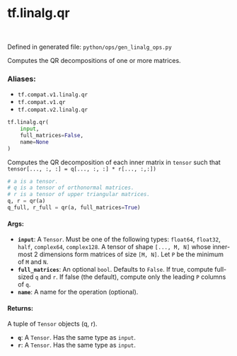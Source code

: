<div itemscope itemtype="http://developers.google.com/ReferenceObject">
<meta itemprop="name" content="tf.linalg.qr" />
<meta itemprop="path" content="Stable" />
</div>

# tf.linalg.qr

<!-- Insert buttons -->

<table class="tfo-notebook-buttons tfo-api" align="left">
</table>

Defined in generated file: `python/ops/gen_linalg_ops.py`



<!-- Start diff -->
Computes the QR decompositions of one or more matrices.

### Aliases:

* `tf.compat.v1.linalg.qr`
* `tf.compat.v1.qr`
* `tf.compat.v2.linalg.qr`


``` python
tf.linalg.qr(
    input,
    full_matrices=False,
    name=None
)
```



<!-- Placeholder for "Used in" -->

Computes the QR decomposition of each inner matrix in `tensor` such that
`tensor[..., :, :] = q[..., :, :] * r[..., :,:])`

```python
# a is a tensor.
# q is a tensor of orthonormal matrices.
# r is a tensor of upper triangular matrices.
q, r = qr(a)
q_full, r_full = qr(a, full_matrices=True)
```

#### Args:


* <b>`input`</b>: A `Tensor`. Must be one of the following types: `float64`, `float32`, `half`, `complex64`, `complex128`.
  A tensor of shape `[..., M, N]` whose inner-most 2 dimensions
  form matrices of size `[M, N]`. Let `P` be the minimum of `M` and `N`.
* <b>`full_matrices`</b>: An optional `bool`. Defaults to `False`.
  If true, compute full-sized `q` and `r`. If false
  (the default), compute only the leading `P` columns of `q`.
* <b>`name`</b>: A name for the operation (optional).


#### Returns:

A tuple of `Tensor` objects (q, r).


* <b>`q`</b>: A `Tensor`. Has the same type as `input`.
* <b>`r`</b>: A `Tensor`. Has the same type as `input`.